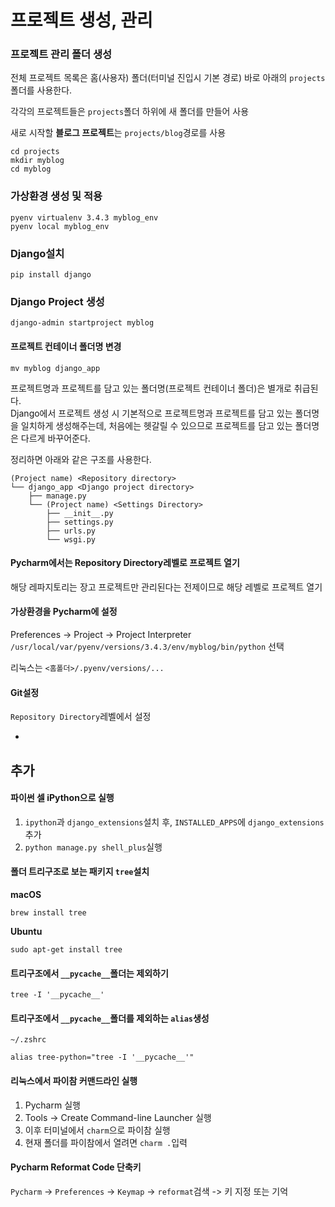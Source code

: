 # 프로젝트 생성, 관리


### 프로젝트 관리 폴더 생성

전체 프로젝트 목록은 홈(사용자) 폴더(터미널 진입시 기본 경로) 바로 아래의 `projects`폴더를 사용한다.

각각의 프로젝트들은 `projects`폴더 하위에 새 폴더를 만들어 사용

새로 시작할 **블로그 프로젝트**는 `projects/blog`경로를 사용

```
cd projects
mkdir myblog
cd myblog
```

### 가상환경 생성 및 적용

```
pyenv virtualenv 3.4.3 myblog_env
pyenv local myblog_env
```

### Django설치

```
pip install django
```

### Django Project 생성

```
django-admin startproject myblog
```

#### 프로젝트 컨테이너 폴더명 변경

```
mv myblog django_app
```

프로젝트명과 프로젝트를 담고 있는 폴더명(프로젝트 컨테이너 폴더)은 별개로 취급된다.  
Django에서 프로젝트 생성 시 기본적으로 프로젝트명과 프로젝트를 담고 있는 폴더명을 일치하게 생성해주는데, 처음에는 헷갈릴 수 있으므로 프로젝트를 담고 있는 폴더명은 다르게 바꾸어준다.

정리하면 아래와 같은 구조를 사용한다.

```
(Project name) <Repository directory>
└── django_app <Django project directory>
    ├── manage.py
    └── (Project name) <Settings Directory>
        ├── __init__.py
        ├── settings.py
        ├── urls.py
        └── wsgi.py
```

#### Pycharm에서는 Repository Directory레벨로 프로젝트 열기

해당 레파지토리는 장고 프로젝트만 관리된다는 전제이므로 해당 레벨로 프로젝트 열기

#### 가상환경을 Pycharm에 설정

Preferences -> Project -> Project Interpreter  
`/usr/local/var/pyenv/versions/3.4.3/env/myblog/bin/python` 선택

리눅스는 `<홈폴더>/.pyenv/versions/...`

#### Git설정

`Repository Directory`레벨에서 설정

-

## 추가

#### 파이썬 셀 iPython으로 실행

1. `ipython`과 `django_extensions`설치 후, `INSTALLED_APPS`에 `django_extensions`추가
2. `python manage.py shell_plus`실행

#### 폴더 트리구조로 보는 패키지 `tree`설치

**macOS**  

```
brew install tree
```

**Ubuntu**  

```
sudo apt-get install tree
```

#### 트리구조에서 `__pycache__`폴더는 제외하기

```
tree -I '__pycache__'
```

#### 트리구조에서 `__pycache__`폴더를 제외하는 `alias`생성

`~/.zshrc`

```
alias tree-python="tree -I '__pycache__'"
```

#### 리눅스에서 파이참 커맨드라인 실행

1. Pycharm 실행
2. Tools -> Create Command-line Launcher 실행
3. 이후 터미널에서 `charm`으로 파이참 실행
4. 현재 폴더를 파이참에서 열려면 `charm .`입력

#### Pycharm Reformat Code 단축키

`Pycharm` -> `Preferences` -> `Keymap` -> `reformat`검색 -> 키 지정 또는 기억